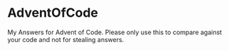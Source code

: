 # AdventOfCode
My Answers for Advent of Code. Please only use this to compare against your code and not for stealing answers.
